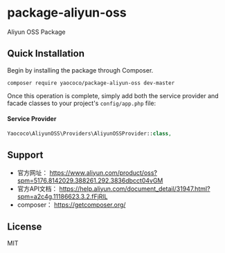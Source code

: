# package-aliyun-oss
Aliyun OSS Package

Quick Installation
------------------
Begin by installing the package through Composer.

```
composer require yaococo/package-aliyun-oss dev-master
```

Once this operation is complete, simply add both the service provider and facade classes to your project's `config/app.php` file:

#### Service Provider
```php
Yaococo\AliyunOSS\Providers\AliyunOSSProvider::class,
```


## Support

- 官方网址： https://www.aliyun.com/product/oss?spm=5176.8142029.388261.292.3836dbcct04vGM
- 官方API文档： https://help.aliyun.com/document_detail/31947.html?spm=a2c4g.11186623.3.2.fFjRlL
- composer： https://getcomposer.org/

## License

MIT
